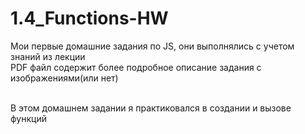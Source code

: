 # 1.4_Functions-HW<br>
Мои первые домашние задания по JS, они выполнялись с учетом знаний из лекции <br>
PDF файл содержит более подробное описание задания с изображениями(или нет)<br><br>

В этом домашнем задании я практиковался в создании и вызове функций
